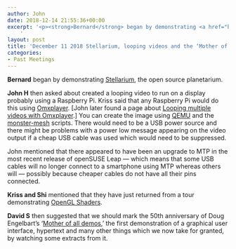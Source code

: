 ```yaml
---
author: John
date: 2018-12-14 21:55:36+00:00
excerpt: '<p><strong>Bernard</strong> began by demonstrating <a href="http://stellarium.org/" type="text/html" role="link">Stellarium</a>, the open source planetarium.</p><p><strong>John H</strong> then asked about created a looping video to run on a display probably using a Raspberry Pi.</p>
	'
layout: post
title: 'December 11 2018 Stellarium, looping videos and the ‘Mother of all demos’ Meet'
categories:
- Past Meetings
---
```


<p><strong>Bernard</strong> began by demonstrating <a href="http://stellarium.org/" type="text/html" role="link">Stellarium</a>, the open source planetarium.</p><p><strong>John H</strong> then asked about created a looping video to run on a display probably using a Raspberry Pi. Kriss said that any Raspberry Pi would do this using <a href="http://raspberry-projects.com/pi/software_utilities/media-players/omxplayer" type="text/html" role="link">Omxplayer</a>. [John later found a page about <a href="https://www.raspberrypi.org/forums/viewtopic.php?p=1249887" type="text/html" role="link">Looping multiple videos with Omxplayer</a>.] You can create the image using <a href="https://en.wikipedia.org/wiki/QEMU" type="text/html" role="link">QEMU</a> and the <a href="https://github.com/xriss/monster-mesh/tree/master/box" type="text/html" role="link">monster-mesh</a> scripts. There would need to be a USB power source and there might be problems with a power low message appearing on the video output if a cheap USB cable was used which would need to be suppressed.</p><p>John mentioned that there appeared to have been an upgrade to MTP in the most recent release of openSUSE Leap — which means that some USB cables will no longer connect to a smartphone using MTP whereas others will — possibly because cheaper cables do not have all their pins connected.</p><p><strong>Kriss and Shi</strong> mentioned that they have just returned from a tour demonstrating <a href="https://www.khronos.org/opengl/wiki/Shader" type="text/html" role="link">OpenGL Shaders</a>.</p><p><strong>David S</strong> then suggested that we should mark the 50th anniversary of Doug Engelbart’s ‘<a href="https://www.youtube.com/watch?list=PLCGFadV4FqU3flMPLg36d8RFQW65bWsnP" type="text/html" role="link">Mother of all demos</a>,’ the first demonstration of a graphical user interface, hypertext and many other things which we now take for granted, by watching some extracts from it.</p>
